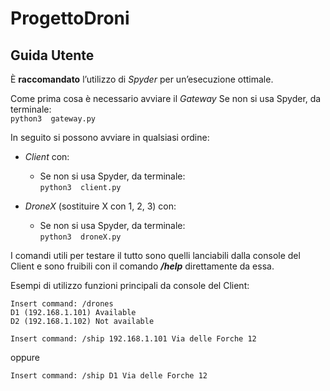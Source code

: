 # ProgettoDroni

## Guida Utente
È **raccomandato** l’utilizzo di _Spyder_ per un’esecuzione ottimale.

Come prima cosa è necessario avviare il _Gateway_
Se non si usa Spyder, da terminale:  
  ```python3  gateway.py```   

In seguito si possono avviare in qualsiasi ordine:

* _Client_ con:
  * Se non si usa Spyder, da terminale:  
    ```python3  client.py```
  
* _DroneX_ (sostituire X con 1, 2, 3) con: 
  * Se non si usa Spyder, da terminale:  
   ```python3  droneX.py```

I comandi utili per testare il tutto sono quelli lanciabili dalla console del Client e sono fruibili con il comando _**/help**_ direttamente da essa.

Esempi di utilizzo funzioni principali da console del Client:

```
Insert command: /drones 
D1 (192.168.1.101) Available
D2 (192.168.1.102) Not available
```
   
```
Insert command: /ship 192.168.1.101 Via delle Forche 12
``` 
oppure 
```
Insert command: /ship D1 Via delle Forche 12
```


